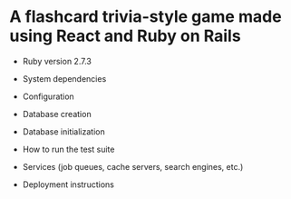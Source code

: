 # A flashcard trivia-style game made using React and Ruby on Rails

* Ruby version 2.7.3

* System dependencies

* Configuration

* Database creation

* Database initialization

* How to run the test suite

* Services (job queues, cache servers, search engines, etc.)

* Deployment instructions
